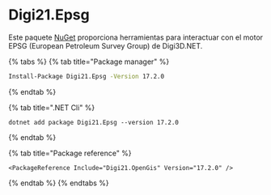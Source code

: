 # Digi21.Epsg

Este paquete [NuGet](https://www.nuget.org/packages/Digi21.Epsg/) proporciona herramientas para interactuar con el motor EPSG \(European Petroleum Survey Group\) de Digi3D.NET.

{% tabs %}
{% tab title="Package manager" %}
```bash
Install-Package Digi21.Epsg -Version 17.2.0
```
{% endtab %}

{% tab title=".NET Cli" %}
```
dotnet add package Digi21.Epsg --version 17.2.0
```
{% endtab %}

{% tab title="Package reference" %}
```markup
<PackageReference Include="Digi21.OpenGis" Version="17.2.0" />
```
{% endtab %}
{% endtabs %}





